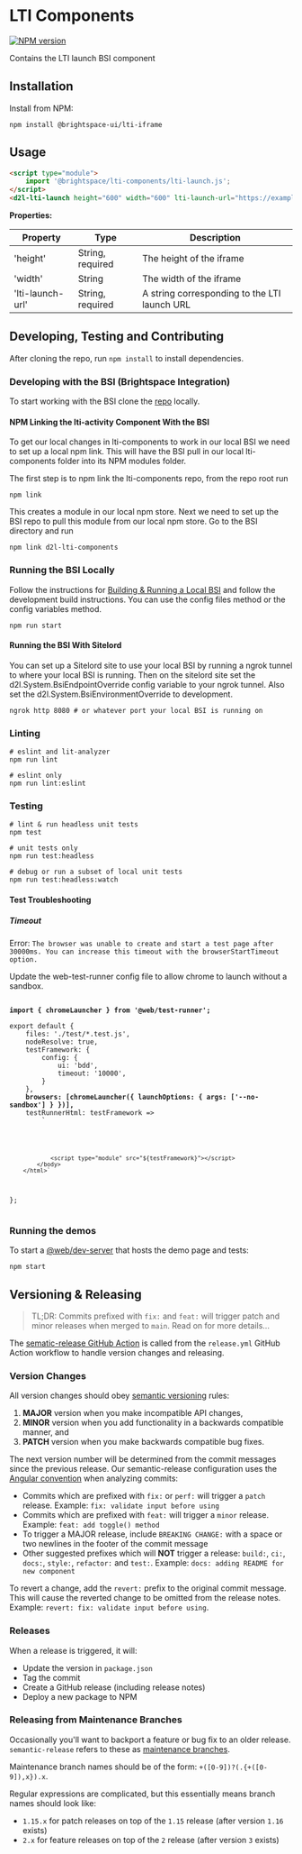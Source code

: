 # LTI Components

[![NPM version](https://img.shields.io/npm/v/@brightspace-ui/lti-iframe.svg)](https://www.npmjs.org/package/@brightspace-ui/lti-iframe)

Contains the LTI launch BSI component

## Installation

Install from NPM:

```shell
npm install @brightspace-ui/lti-iframe
```

## Usage

```html
<script type="module">
    import '@brightspace/lti-components/lti-launch.js';
</script>
<d2l-lti-launch height="600" width="600" lti-launch-url="https://example.com"></d2l-lti-launch>
```

**Properties:**

| Property | Type | Description |
|--|--|--|
| 'height' | String, required | The height of the iframe |
| 'width' | String | The width of the iframe |
| 'lti-launch-url' | String, required | A string corresponding to the LTI launch URL |

## Developing, Testing and Contributing

After cloning the repo, run `npm install` to install dependencies.

### Developing with the BSI (Brightspace Integration)
To start working with the BSI clone the [repo](https://github.com/Brightspace/brightspace-integration) locally.

#### NPM Linking the lti-activity Component With the BSI
To get our local changes in lti-components to work in our local BSI we need to set up a local npm link. This will
have the BSI pull in our local lti-components folder into its NPM modules folder.

The first step is to npm link the lti-components repo, from the repo root run
```shell
npm link
```
This creates a module in our local npm store.
Next we need to set up the BSI repo to pull this module from our local npm store. Go to the BSI directory and run
```shell
npm link d2l-lti-components
```

### Running the BSI Locally
Follow the instructions for [Building & Running a Local BSI](https://github.com/Brightspace/brightspace-integration#building--running-a-local-bsi)
and follow the development build instructions. You can use the config files method or the config variables method.
```shell
npm run start
```

#### Running the BSI With Sitelord
You can set up a Sitelord site to use your local BSI by running a ngrok tunnel to where your local BSI is running. Then
on the sitelord site set the d2l.System.BsiEndpointOverride config variable to your ngrok tunnel. Also set the
d2l.System.BsiEnvironmentOverride to development.
```shell
ngrok http 8080 # or whatever port your local BSI is running on
```

### Linting

```shell
# eslint and lit-analyzer
npm run lint

# eslint only
npm run lint:eslint
```

### Testing

```shell
# lint & run headless unit tests
npm test

# unit tests only
npm run test:headless

# debug or run a subset of local unit tests
npm run test:headless:watch
```

#### Test Troubleshooting

##### Timeout

Error: `The browser was unable to create and start a test page after 30000ms. You can increase this timeout with the browserStartTimeout option.`

Update the web-test-runner config file to allow chrome to launch without a sandbox. 

<pre><code>
<b>import { chromeLauncher } from '@web/test-runner';</b>

export default {
	files: './test/*.test.js',
	nodeResolve: true,
	testFramework: {
		config: {
			ui: 'bdd',
			timeout: '10000',
		}
	},
	<b>browsers: [chromeLauncher({ launchOptions: { args: ['--no-sandbox'] } })],</b>
	testRunnerHtml: testFramework =>
		`<html>
			<body>
				<script src="node_modules/@brightspace-ui/core/tools/resize-observer-test-error-handler.js"></script>
				<script type="module" src="${testFramework}"></script>
			</body>
		</html>`
};
</code></pre>

### Running the demos

To start a [@web/dev-server](https://modern-web.dev/docs/dev-server/overview/) that hosts the demo page and tests:

```shell
npm start
```

## Versioning & Releasing

> TL;DR: Commits prefixed with `fix:` and `feat:` will trigger patch and minor releases when merged to `main`. Read on for more details...

The [sematic-release GitHub Action](https://github.com/BrightspaceUI/actions/tree/master/semantic-release) is called from the `release.yml` GitHub Action workflow to handle version changes and releasing.

### Version Changes

All version changes should obey [semantic versioning](https://semver.org/) rules:
1. **MAJOR** version when you make incompatible API changes,
2. **MINOR** version when you add functionality in a backwards compatible manner, and
3. **PATCH** version when you make backwards compatible bug fixes.

The next version number will be determined from the commit messages since the previous release. Our semantic-release configuration uses the [Angular convention](https://github.com/conventional-changelog/conventional-changelog/tree/master/packages/conventional-changelog-angular) when analyzing commits:
* Commits which are prefixed with `fix:` or `perf:` will trigger a `patch` release. Example: `fix: validate input before using`
* Commits which are prefixed with `feat:` will trigger a `minor` release. Example: `feat: add toggle() method`
* To trigger a MAJOR release, include `BREAKING CHANGE:` with a space or two newlines in the footer of the commit message
* Other suggested prefixes which will **NOT** trigger a release: `build:`, `ci:`, `docs:`, `style:`, `refactor:` and `test:`. Example: `docs: adding README for new component`

To revert a change, add the `revert:` prefix to the original commit message. This will cause the reverted change to be omitted from the release notes. Example: `revert: fix: validate input before using`.

### Releases

When a release is triggered, it will:
* Update the version in `package.json`
* Tag the commit
* Create a GitHub release (including release notes)
* Deploy a new package to NPM

### Releasing from Maintenance Branches

Occasionally you'll want to backport a feature or bug fix to an older release. `semantic-release` refers to these as [maintenance branches](https://semantic-release.gitbook.io/semantic-release/usage/workflow-configuration#maintenance-branches).

Maintenance branch names should be of the form: `+([0-9])?(.{+([0-9]),x}).x`.

Regular expressions are complicated, but this essentially means branch names should look like:
* `1.15.x` for patch releases on top of the `1.15` release (after version `1.16` exists)
* `2.x` for feature releases on top of the `2` release (after version `3` exists)